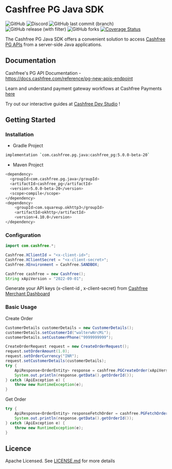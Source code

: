 # Cashfree PG Java SDK
![GitHub](https://img.shields.io/github/license/cashfree/cashfree-pg-sdk-java) ![Discord](https://img.shields.io/discord/931125665669972018?label=discord) ![GitHub last commit (branch)](https://img.shields.io/github/last-commit/cashfree/cashfree-pg-sdk-java/main) ![GitHub release (with filter)](https://img.shields.io/github/v/release/cashfree/cashfree-pg-sdk-java?label=latest) ![GitHub forks](https://img.shields.io/github/forks/cashfree/cashfree-pg-sdk-java) [![Coverage Status](https://coveralls.io/repos/github/cashfree/cashfree-pg-sdk-java/badge.svg?branch=main)](https://coveralls.io/github/cashfree/cashfree-pg-sdk-java?branch=main)

The Cashfree PG Java SDK offers a convenient solution to access [Cashfree PG APIs](https://docs.cashfree.com/reference/pg-new-apis-endpoint) from a server-side Java  applications. 



## Documentation

Cashfree's PG API Documentation - https://docs.cashfree.com/reference/pg-new-apis-endpoint

Learn and understand payment gateway workflows at Cashfree Payments [here](https://docs.cashfree.com/docs/payment-gateway)

Try out our interactive guides at [Cashfree Dev Studio](https://www.cashfree.com/devstudio) !

## Getting Started

### Installation
* Gradle Project
```bash
implementation `com.cashfree.pg.java:cashfree_pg:5.0.0-beta-20`
```
* Maven Project
```bash
<dependency>
  <groupId>com.cashfree.pg.java</groupId>
  <artifactId>cashfree_pg</artifactId>
  <version>5.0.0-beta-20</version>
  <scope>compile</scope>
</dependency>
<dependency>
    <groupId>com.squareup.okhttp3</groupId>
    <artifactId>okhttp</artifactId>
    <version>4.10.0</version>
</dependency>
```
### Configuration

```java 
import com.cashfree.*;

Cashfree.XClientId = "<x-client-id>";
Cashfree.XClientSecret = "<x-client-secret>";
Cashfree.XEnvironment = Cashfree.SANDBOX;

Cashfree cashfree = new Cashfree();
String xApiVersion = "2022-09-01";
```

Generate your API keys (x-client-id , x-client-secret) from [Cashfree Merchant Dashboard](https://merchant.cashfree.com/merchants/login)

### Basic Usage
Create Order
```java
CustomerDetails customerDetails = new CustomerDetails();
customerDetails.setCustomerId("walterwNrcMi");
customerDetails.setCustomerPhone("9999999999");

CreateOrderRequest request = new CreateOrderRequest();
request.setOrderAmount(1.0);
request.setOrderCurrency("INR");
request.setCustomerDetails(customerDetails);
try {
    ApiResponse<OrderEntity> response = cashfree.PGCreateOrder(xApiVersion, request, null, null, null);
    System.out.println(response.getData().getOrderId());
} catch (ApiException e) {
    throw new RuntimeException(e);
}
```

Get Order
```java
try {
    ApiResponse<OrderEntity> responseFetchOrder = cashfree.PGFetchOrder(xApiVersion, "<order_id>", null, null, null);
    System.out.println(response.getData().getOrderId());
} catch (ApiException e) {
    throw new RuntimeException(e);
}
```

## Licence

Apache Licensed. See [LICENSE.md](LICENSE.md) for more details
